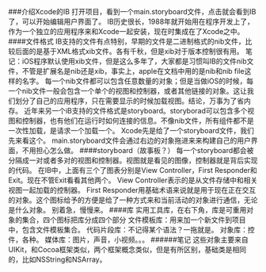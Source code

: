 ###介绍Xcode的IB
打开项目，看到一个main.storyboard文件，点击就会看到IB了，可以开始编辑用户界面了。
IB历史很长，1988年就开始用在程序开发上了，作为一个独立的应用程序来和Xcode一起安装，现在时集成在了Xcode之中。
####文件格式
IB支持的文件有点特别，早期的文件是二进制格式的nib文件，比较后面的是基于XML格式xib文件。各有千秋，但是xib对于版本控制很有用。
笔记：iOS程序默认使用xib文件，但是这么多年了，大家都是习惯叫IB的文件nib文件，不管是扩展名是nib还是xib，事实上，apple在文档中用的是nib和nib file这样的名字。
每一个nib文件都可以包含任意数量的对象；但是当做iOS的时候，每一个nib文件一般会包含一个单个的视图和控制器，或者其他链接的对象。这让我们划分了自己的应用程序，只在需要显示的时候加载视图。结论，万事为了省内存。
近年来另一个iB支持的文件格式是storyboard。storyborad可以包含多个视图和控制器，也有他们在运行时如何连接的信息。不像nib文件，所有组件都不是一次性加载，是请求一个加载一个。
Xcode先是给了一个storyboard文件，我们先来看这个。
main.storyboard文件会通过右边的对象拖进来来构建自己的用户界面，不用担心怎么做。
####storyboard（故事板？）
每一个storyboard都会被分隔成一对或者多对的视图和控制器。视图就是看见的图像，控制器就是背后实现的代码。
在IB中，上面有三个了图表分别是View Controller，First Responder和Exit。现在不管Exit看看其他两个。
View Controller表示的是从文件存储中和相关视图一起加载的控制器。
First Responder用基础术语来说就是用于现在正在交互的对象。这个图标给予的方便是给了一种方式来和当前活动的对象进行通信，无论是什么对象。
别着急，慢慢来。
####库
实用工具库，在右下角，库是可重用对象的集合，四个图标把库分成四个部分
文件模板库：用来加一个新文件到项目中，包含文件模板集合。
代码片段库：不记得某个语法？一拖就是。
对象库：控件，各种。
媒体库：图片，声音，小视频。。。
######笔记
这些对象主要来自UIKit，和Cocoa框架类似，两个框架概念类似，但是有所区别，基础类是相同的，比如NSString和NSArray。
